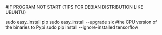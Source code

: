 #IF PROGRAM NOT START (TIPS FOR DEBIAN DISTRIBUTION LIKE UBUNTU)

sudo easy_install pip 
sudo easy_install --upgrade six 
#the CPU version of the binaries to Pypi 
sudo pip install --ignore-installed tensorflow
